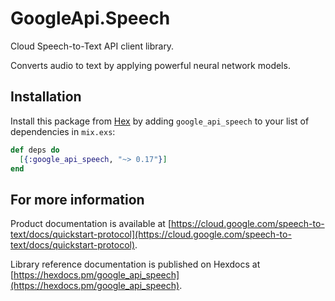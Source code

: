 # GoogleApi.Speech

Cloud Speech-to-Text API client library.

Converts audio to text by applying powerful neural network models.

## Installation

Install this package from [Hex](https://hex.pm) by adding
`google_api_speech` to your list of dependencies in `mix.exs`:

```elixir
def deps do
  [{:google_api_speech, "~> 0.17"}]
end
```

## For more information

Product documentation is available at [https://cloud.google.com/speech-to-text/docs/quickstart-protocol](https://cloud.google.com/speech-to-text/docs/quickstart-protocol).

Library reference documentation is published on Hexdocs at
[https://hexdocs.pm/google_api_speech](https://hexdocs.pm/google_api_speech).
